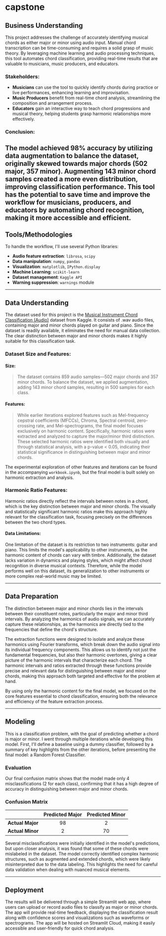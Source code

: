 # capstone

## Business Understanding

This project addresses the challenge of accurately identifying musical chords as either major or minor using audio input. Manual chord transcription can be time-consuming and requires a solid grasp of music theory. By leveraging machine learning and audio processing techniques, this tool automates chord classification, providing real-time results that are valuable to musicians, music producers, and educators.

### Stakeholders:

- **Musicians** can use the tool to quickly identify chords during practice or live performances, enhancing learning and improvisation.
- **Music Producers** benefit from real-time chord analysis, streamlining the composition and arrangement process.
- **Educators** gain an interactive way to teach chord progressions and musical theory, helping students grasp harmonic relationships more effectively.

### Conclusion:

The model achieved 98% accuracy by utilizing data augmentation to balance the dataset, originally skewed towards major chords (502 major, 357 minor). Augmenting 143 minor chord samples created a more even distribution, improving classification performance. This tool has the potential to save time and improve the workflow for musicians, producers, and educators by automating chord recognition, making it more accessible and efficient.
---

## Tools/Methodologies

To handle the workflow, I'll use several Python libraries:

- **Audio feature extraction**: `librosa`, `scipy`
- **Data manipulation**: `numpy`, `pandas`
- **Visualization**: `matplotlib`, `IPython.display`
- **Machine Learning**: `scikit-learn`
- **Dataset management**: `Kaggle API`
- **Warning suppression**: `warnings` module

---

## Data Understanding

The dataset used for this project is the [Musical Instrument Chord Classification (Audio)](https://www.kaggle.com/datasets/deepcontractor/musical-instrument-chord-classification) dataset from Kaggle. It consists of .wav audio files, containing major and minor chords played on guitar and piano. Since the dataset is readily available, it eliminates the need for manual data collection. The clear distinction between major and minor chords makes it highly suitable for this classification task.

### Dataset Size and Features:

#### Size: 
> The dataset contains 859 audio samples—502 major chords and 357 minor chords. To balance the dataset, we applied augmentation, adding 143 minor chord samples, resulting in 500 samples for each class.

#### Features: 
> While earlier iterations explored features such as Mel-frequency cepstral coefficients (MFCCs), Chroma, Spectral centroid, zero-crossing rate, and Mel-spectrograms, the final model focuses exclusively on harmonic content. Specifically, harmonic ratios were extracted and analyzed to capture the major/minor third distinction. These selected harmonic ratios were identified both visually and through statistical analysis, with a p-value < 0.05, indicating their statistical significance in distinguishing between major and minor chords.

The experimental exploration of other features and iterations can be found in the accompanying `workbook.ipynb`, but the final model is built solely on harmonic extraction and analysis.

### Harmonic Ratio Features:

Harmonic ratios directly reflect the intervals between notes in a chord, which is the key distinction between major and minor chords. The visually and statistically significant harmonic ratios make this approach highly relevant for the classification task, focusing precisely on the differences between the two chord types.

#### Data Limitations:

One limitation of the dataset is its restriction to two instruments: guitar and piano. This limits the model's applicability to other instruments, as the harmonic content of chords can vary with timbre. Additionally, the dataset lacks variation in dynamics and playing styles, which might affect chord recognition in diverse musical contexts. Therefore, while the model performs well on this dataset, its generalization to other instruments or more complex real-world music may be limited.

---

## Data Preparation

The distinction between major and minor chords lies in the intervals between their constituent notes, particularly the major and minor third intervals. By analyzing the harmonics of audio signals, we can accurately capture these relationships, as the harmonics are directly tied to the frequencies that define the chord's structure.

The extraction functions were designed to isolate and analyze these harmonics using Fourier transforms, which break down the audio signal into its individual frequency components. This allows us to identify not just the fundamental frequencies, but also their harmonic overtones, giving a clear picture of the harmonic intervals that characterize each chord. The harmonic intervals and ratios extracted through these functions provide precise and relevant data for distinguishing between major and minor chords, making this approach both targeted and effective for the problem at hand.

By using only the harmonic content for the final model, we focused on the core features essential to chord classification, ensuring both the relevance and efficiency of the feature extraction process.

---

## Modeling

This is a classification problem, with the goal of predicting whether a chord is major or minor. I went through multiple iterations while developing this model. First, I'll define a baseline using a dummy classifier, followed by a summary of key highlights from the other iterations, before presenting the final model: a Random Forest Classifier.

### Evaluation

Our final confusion matrix shows that the model made only 4 misclassifications (2 for each class), confirming that it has a high degree of accuracy in distinguishing between major and minor chords.

### Confusion Matrix

|               | Predicted Major | Predicted Minor |
|---------------|:---------------:|:---------------:|
| **Actual Major** |      98         |       2         |
| **Actual Minor** |      2          |      70         |

Several misclassifications were initially identified in the model's predictions, but upon closer analysis, it was found that some of these chords were mislabeled in the dataset. The model correctly identified complex harmonic structures, such as augmented and extended chords, which were likely misinterpreted due to the data labeling. This highlights the need for careful data validation when dealing with nuanced musical elements.

---

## Deployment

The results will be delivered through a simple Streamlit web app, where users can upload or record audio files to classify as major or minor chords. The app will provide real-time feedback, displaying the classification result along with confidence scores and visualizations such as waveforms or spectrograms. The app will be hosted on Streamlit Cloud, making it easily accessible and user-friendly for quick chord analysis.
